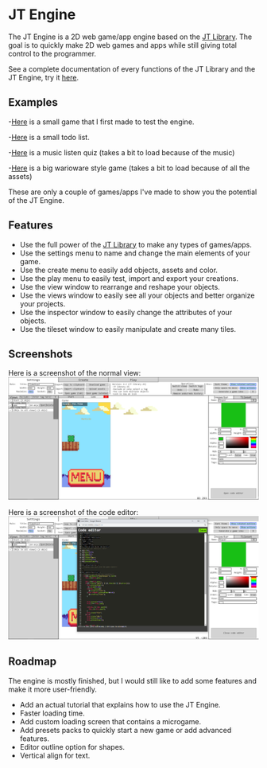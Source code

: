 
# JT Engine

The JT Engine is a 2D web game/app engine based on the [JT Library](https://github.com/ToniestTony/jt_lib). The goal is to quickly make 2D web games and apps while still giving total control to the programmer.

See a complete documentation of every functions of the JT Library and the JT Engine, try it [here](https://toniesttony.github.io/jt.html#jte).




## Examples

-[Here](http://ynotplay.ca/jeu.html?id=flamehead) is a small game that I first made to test the engine.

-[Here](https://todojt.netlify.app/) is a small todo list.

-[Here](https://music-listen-lite.netlify.app/) is a music listen quiz (takes a bit to load because of the music)

-[Here](http://ynotplay.ca/jeu.html?id=outOfControl) is a big warioware style game (takes a bit to load because of all the assets)

These are only a couple of games/apps I've made to show you the potential of the JT Engine.

## Features

- Use the full power of the [JT Library](https://github.com/ToniestTony/jt_lib) to make any types of games/apps.
- Use the settings menu to name and change the main elements of your game.
- Use the create menu to easily add objects, assets and color.
- Use the play menu to easily test, import and export your creations.
- Use the view window to rearrange and reshape your objects.
- Use the views window to easily see all your objects and better organize your projects. 
- Use the inspector window to easily change the attributes of your objects.
- Use the tileset window to easily manipulate and create many tiles.




## Screenshots

Here is a screenshot of the normal view:
![Logo](https://raw.githubusercontent.com/ToniestTony/JT-Engine/main/demo/screen1.png "Main screenshot")

Here is a screenshot of the code editor:
![Logo](https://raw.githubusercontent.com/ToniestTony/JT-Engine/main/demo/screen2.png "Main screenshot")

## Roadmap

The engine is mostly finished, but I would still like to add some features and make it more user-friendly.

- Add an actual tutorial that explains how to use the JT Engine.
- Faster loading time.
- Add custom loading screen that contains a microgame.
- Add presets packs to quickly start a new game or add advanced features.
- Editor outline option for shapes.
- Vertical align for text.

